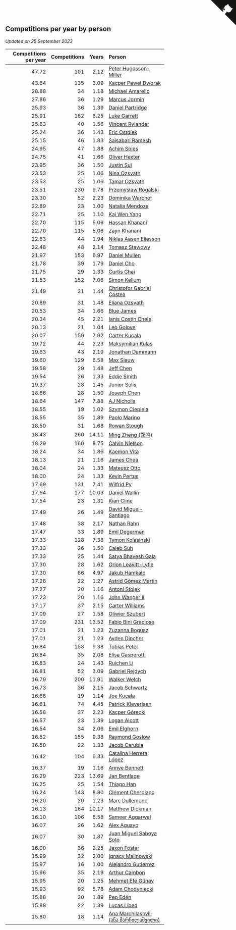 ## Competitions per year by person

*Updated on 25 September 2023*

| Competitions per year | Competitions | Years | Person |
| ---: | ---: | ---: | :--- |
| 47.72 | 101 | 2.12 | [Peter Hugosson-Miller](https://www.worldcubeassociation.org/persons/2021HUGO01) |
| 43.64 | 135 | 3.09 | [Kacper Paweł Dworak](https://www.worldcubeassociation.org/persons/2020DWOR01) |
| 28.88 | 34 | 1.18 | [Michael Amarello](https://www.worldcubeassociation.org/persons/2022AMAR09) |
| 27.86 | 36 | 1.29 | [Marcus Jormin](https://www.worldcubeassociation.org/persons/2022JORM01) |
| 25.93 | 36 | 1.39 | [Daniel Partridge](https://www.worldcubeassociation.org/persons/2022PART02) |
| 25.91 | 162 | 6.25 | [Luke Garrett](https://www.worldcubeassociation.org/persons/2017GARR05) |
| 25.63 | 40 | 1.56 | [Vincent Rylander](https://www.worldcubeassociation.org/persons/2022RYLA01) |
| 25.24 | 36 | 1.43 | [Eric Ostdiek](https://www.worldcubeassociation.org/persons/2022OSTD01) |
| 25.15 | 46 | 1.83 | [Saisabari Ramesh](https://www.worldcubeassociation.org/persons/2021RAME01) |
| 24.95 | 47 | 1.88 | [Achim Spies](https://www.worldcubeassociation.org/persons/2021SPIE01) |
| 24.75 | 41 | 1.66 | [Oliver Hexter](https://www.worldcubeassociation.org/persons/2022HEXT01) |
| 23.95 | 36 | 1.50 | [Justin Sui](https://www.worldcubeassociation.org/persons/2022SUIJ01) |
| 23.53 | 25 | 1.06 | [Nina Ozsvath](https://www.worldcubeassociation.org/persons/2022OZSV03) |
| 23.53 | 25 | 1.06 | [Tamar Ozsvath](https://www.worldcubeassociation.org/persons/2022OZSV04) |
| 23.51 | 230 | 9.78 | [Przemysław Rogalski](https://www.worldcubeassociation.org/persons/2013ROGA02) |
| 23.30 | 52 | 2.23 | [Dominika Warchoł](https://www.worldcubeassociation.org/persons/2021WARC01) |
| 22.89 | 23 | 1.00 | [Natalia Mendoza](https://www.worldcubeassociation.org/persons/2022MEND24) |
| 22.71 | 25 | 1.10 | [Kai Wen Yang](https://www.worldcubeassociation.org/persons/2022YANG19) |
| 22.70 | 115 | 5.06 | [Hassan Khanani](https://www.worldcubeassociation.org/persons/2018KHAN26) |
| 22.70 | 115 | 5.06 | [Zayn Khanani](https://www.worldcubeassociation.org/persons/2018KHAN28) |
| 22.63 | 44 | 1.94 | [Niklas Aasen Eliasson](https://www.worldcubeassociation.org/persons/2021ELIA01) |
| 22.48 | 48 | 2.14 | [Tomasz Stawowy](https://www.worldcubeassociation.org/persons/2021STAW01) |
| 21.97 | 153 | 6.97 | [Daniel Mullen](https://www.worldcubeassociation.org/persons/2016MULL04) |
| 21.78 | 39 | 1.79 | [Daniel Cho](https://www.worldcubeassociation.org/persons/2021CHOD01) |
| 21.75 | 29 | 1.33 | [Curtis Chai](https://www.worldcubeassociation.org/persons/2022CHAI02) |
| 21.53 | 152 | 7.06 | [Simon Kellum](https://www.worldcubeassociation.org/persons/2016KELL12) |
| 21.49 | 31 | 1.44 | [Christofor Gabriel Costea](https://www.worldcubeassociation.org/persons/2022COST03) |
| 20.89 | 31 | 1.48 | [Eliana Ozsvath](https://www.worldcubeassociation.org/persons/2022OZSV01) |
| 20.53 | 34 | 1.66 | [Blue James](https://www.worldcubeassociation.org/persons/2022JAME01) |
| 20.34 | 45 | 2.21 | [Ianis Costin Chele](https://www.worldcubeassociation.org/persons/2021CHEL01) |
| 20.13 | 21 | 1.04 | [Leo Golove](https://www.worldcubeassociation.org/persons/2022GOLO02) |
| 20.07 | 159 | 7.92 | [Carter Kucala](https://www.worldcubeassociation.org/persons/2015KUCA01) |
| 19.72 | 44 | 2.23 | [Maksymilian Kulas](https://www.worldcubeassociation.org/persons/2021KULA02) |
| 19.63 | 43 | 2.19 | [Jonathan Dammann](https://www.worldcubeassociation.org/persons/2021DAMM01) |
| 19.60 | 129 | 6.58 | [Max Siauw](https://www.worldcubeassociation.org/persons/2017SIAU02) |
| 19.58 | 29 | 1.48 | [Jeff Chen](https://www.worldcubeassociation.org/persons/2022CHEN19) |
| 19.54 | 26 | 1.33 | [Eddie Smith](https://www.worldcubeassociation.org/persons/2022SMIT20) |
| 19.37 | 28 | 1.45 | [Junior Solis](https://www.worldcubeassociation.org/persons/2022SOLI03) |
| 18.66 | 28 | 1.50 | [Joseph Chen](https://www.worldcubeassociation.org/persons/2022CHEN16) |
| 18.64 | 147 | 7.88 | [AJ Nicholls](https://www.worldcubeassociation.org/persons/2015NICH04) |
| 18.55 | 19 | 1.02 | [Szymon Ciepiela](https://www.worldcubeassociation.org/persons/2022CIEP01) |
| 18.55 | 35 | 1.89 | [Paolo Marino](https://www.worldcubeassociation.org/persons/2021MARI04) |
| 18.50 | 31 | 1.68 | [Rowan Stough](https://www.worldcubeassociation.org/persons/2022STOU01) |
| 18.43 | 260 | 14.11 | [Ming Zheng (郑鸣)](https://www.worldcubeassociation.org/persons/2009ZHEN11) |
| 18.29 | 160 | 8.75 | [Calvin Nielson](https://www.worldcubeassociation.org/persons/2014NIEL03) |
| 18.24 | 34 | 1.86 | [Kaemon Vita](https://www.worldcubeassociation.org/persons/2021VITA01) |
| 18.13 | 21 | 1.16 | [James Chea](https://www.worldcubeassociation.org/persons/2022CHEA05) |
| 18.04 | 24 | 1.33 | [Mateusz Otto](https://www.worldcubeassociation.org/persons/2022OTTO01) |
| 18.00 | 24 | 1.33 | [Kevin Pertus](https://www.worldcubeassociation.org/persons/2022PERT01) |
| 17.69 | 131 | 7.41 | [Wilfrid Py](https://www.worldcubeassociation.org/persons/2016PYWI01) |
| 17.64 | 177 | 10.03 | [Daniel Wallin](https://www.worldcubeassociation.org/persons/2013WALL03) |
| 17.54 | 23 | 1.31 | [Kian Cline](https://www.worldcubeassociation.org/persons/2022CLIN01) |
| 17.49 | 26 | 1.49 | [David Miguel-Santiago](https://www.worldcubeassociation.org/persons/2022MIGU02) |
| 17.48 | 38 | 2.17 | [Nathan Rahn](https://www.worldcubeassociation.org/persons/2021RAHN01) |
| 17.47 | 33 | 1.89 | [Emil Degerman](https://www.worldcubeassociation.org/persons/2021DEGE01) |
| 17.33 | 128 | 7.38 | [Tymon Kolasiński](https://www.worldcubeassociation.org/persons/2016KOLA02) |
| 17.33 | 26 | 1.50 | [Caleb Suh](https://www.worldcubeassociation.org/persons/2022SUHC01) |
| 17.33 | 25 | 1.44 | [Satya Bhavesh Gala](https://www.worldcubeassociation.org/persons/2022GALA03) |
| 17.30 | 28 | 1.62 | [Orion Leavitt-Lytle](https://www.worldcubeassociation.org/persons/2022LEAV01) |
| 17.30 | 86 | 4.97 | [Jakub Hamkało](https://www.worldcubeassociation.org/persons/2018HAMK01) |
| 17.28 | 22 | 1.27 | [Astrid Gómez Martin](https://www.worldcubeassociation.org/persons/2022MART26) |
| 17.27 | 20 | 1.16 | [Antoni Stojek](https://www.worldcubeassociation.org/persons/2022STOJ03) |
| 17.23 | 20 | 1.16 | [John Wanger II](https://www.worldcubeassociation.org/persons/2022WANG39) |
| 17.17 | 37 | 2.15 | [Carter Williams](https://www.worldcubeassociation.org/persons/2021WILL06) |
| 17.09 | 27 | 1.58 | [Oliwier Szubert](https://www.worldcubeassociation.org/persons/2022SZUB01) |
| 17.09 | 231 | 13.52 | [Fabio Bini Graciose](https://www.worldcubeassociation.org/persons/2010GRAC02) |
| 17.01 | 21 | 1.23 | [Zuzanna Bogusz](https://www.worldcubeassociation.org/persons/2022BOGU01) |
| 17.01 | 21 | 1.23 | [Ayden Dincher](https://www.worldcubeassociation.org/persons/2022DINC01) |
| 16.84 | 158 | 9.38 | [Tobias Peter](https://www.worldcubeassociation.org/persons/2014PETE03) |
| 16.84 | 35 | 2.08 | [Elisa Gasperotti](https://www.worldcubeassociation.org/persons/2021GASP01) |
| 16.83 | 24 | 1.43 | [Ruichen Li](https://www.worldcubeassociation.org/persons/2022LIRU02) |
| 16.81 | 52 | 3.09 | [Gabriel Rejdych](https://www.worldcubeassociation.org/persons/2020REJD01) |
| 16.79 | 200 | 11.91 | [Walker Welch](https://www.worldcubeassociation.org/persons/2011WELC01) |
| 16.73 | 36 | 2.15 | [Jacob Schwartz](https://www.worldcubeassociation.org/persons/2021SCHW01) |
| 16.68 | 19 | 1.14 | [Joe Kucala](https://www.worldcubeassociation.org/persons/2022KUCA01) |
| 16.61 | 74 | 4.45 | [Patrick Kleverlaan](https://www.worldcubeassociation.org/persons/2019KLEV01) |
| 16.58 | 37 | 2.23 | [Kacper Górecki](https://www.worldcubeassociation.org/persons/2021GORE01) |
| 16.57 | 23 | 1.39 | [Logan Alcott](https://www.worldcubeassociation.org/persons/2022ALCO02) |
| 16.54 | 34 | 2.06 | [Emil Elghorn](https://www.worldcubeassociation.org/persons/2021ELGH01) |
| 16.52 | 155 | 9.38 | [Raymond Goslow](https://www.worldcubeassociation.org/persons/2014GOSL01) |
| 16.50 | 22 | 1.33 | [Jacob Carubia](https://www.worldcubeassociation.org/persons/2022CARU02) |
| 16.42 | 104 | 6.33 | [Catalina Herrera López](https://www.worldcubeassociation.org/persons/2017LOPE31) |
| 16.37 | 19 | 1.16 | [Annye Bennett](https://www.worldcubeassociation.org/persons/2022BENN11) |
| 16.29 | 223 | 13.69 | [Jan Bentlage](https://www.worldcubeassociation.org/persons/2010BENT01) |
| 16.25 | 25 | 1.54 | [Thiago Han](https://www.worldcubeassociation.org/persons/2022HANT01) |
| 16.24 | 143 | 8.80 | [Clément Cherblanc](https://www.worldcubeassociation.org/persons/2014CHER05) |
| 16.20 | 20 | 1.23 | [Marc Dullemond](https://www.worldcubeassociation.org/persons/2022DULL01) |
| 16.13 | 164 | 10.17 | [Matthew Dickman](https://www.worldcubeassociation.org/persons/2013DICK01) |
| 16.10 | 106 | 6.58 | [Sameer Aggarwal](https://www.worldcubeassociation.org/persons/2017AGGA01) |
| 16.07 | 26 | 1.62 | [Alex Aguayo](https://www.worldcubeassociation.org/persons/2022AGUA01) |
| 16.07 | 30 | 1.87 | [Juan Miguel Saboya Soto](https://www.worldcubeassociation.org/persons/2021SOTO01) |
| 16.00 | 36 | 2.25 | [Jaxon Foster](https://www.worldcubeassociation.org/persons/2021FOST01) |
| 15.99 | 32 | 2.00 | [Ignacy Malinowski](https://www.worldcubeassociation.org/persons/2021MALI02) |
| 15.97 | 16 | 1.00 | [Alejandro Gutierrez](https://www.worldcubeassociation.org/persons/2022GUTI09) |
| 15.96 | 35 | 2.19 | [Arthur Cambon](https://www.worldcubeassociation.org/persons/2021CAMB01) |
| 15.95 | 20 | 1.25 | [Mehmet Efe Günay](https://www.worldcubeassociation.org/persons/2022GUNA05) |
| 15.93 | 92 | 5.78 | [Adam Chodyniecki](https://www.worldcubeassociation.org/persons/2017CHOD02) |
| 15.88 | 30 | 1.89 | [Pep Edén](https://www.worldcubeassociation.org/persons/2021EDEN01) |
| 15.88 | 22 | 1.39 | [Lucas Libed](https://www.worldcubeassociation.org/persons/2022LIBE02) |
| 15.80 | 18 | 1.14 | [Ana Marchilashvili (ანა მარჩილაშვილი)](https://www.worldcubeassociation.org/persons/2022MARC10) |


<a href="https://github.com/jonatanklosko/wca_statistics" class="github-corner" aria-label="View source on Github"><svg width="80" height="80" viewBox="0 0 250 250" style="fill:#151513; color:#fff; position: absolute; top: 0; border: 0; right: 0;" aria-hidden="true"><path d="M0,0 L115,115 L130,115 L142,142 L250,250 L250,0 Z"></path><path d="M128.3,109.0 C113.8,99.7 119.0,89.6 119.0,89.6 C122.0,82.7 120.5,78.6 120.5,78.6 C119.2,72.0 123.4,76.3 123.4,76.3 C127.3,80.9 125.5,87.3 125.5,87.3 C122.9,97.6 130.6,101.9 134.4,103.2" fill="currentColor" style="transform-origin: 130px 106px;" class="octo-arm"></path><path d="M115.0,115.0 C114.9,115.1 118.7,116.5 119.8,115.4 L133.7,101.6 C136.9,99.2 139.9,98.4 142.2,98.6 C133.8,88.0 127.5,74.4 143.8,58.0 C148.5,53.4 154.0,51.2 159.7,51.0 C160.3,49.4 163.2,43.6 171.4,40.1 C171.4,40.1 176.1,42.5 178.8,56.2 C183.1,58.6 187.2,61.8 190.9,65.4 C194.5,69.0 197.7,73.2 200.1,77.6 C213.8,80.2 216.3,84.9 216.3,84.9 C212.7,93.1 206.9,96.0 205.4,96.6 C205.1,102.4 203.0,107.8 198.3,112.5 C181.9,128.9 168.3,122.5 157.7,114.1 C157.9,116.9 156.7,120.9 152.7,124.9 L141.0,136.5 C139.8,137.7 141.6,141.9 141.8,141.8 Z" fill="currentColor" class="octo-body"></path></svg></a><style>.github-corner:hover .octo-arm{animation:octocat-wave 560ms ease-in-out}@keyframes octocat-wave{0%,100%{transform:rotate(0)}20%,60%{transform:rotate(-25deg)}40%,80%{transform:rotate(10deg)}}@media (max-width:500px){.github-corner:hover .octo-arm{animation:none}.github-corner .octo-arm{animation:octocat-wave 560ms ease-in-out}}</style>
